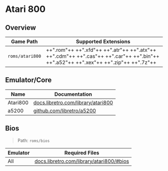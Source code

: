 # Atari 800

## Overview

| Game Path | Supported Extensions |
| --- | --- |
| `roms/atari800` | ++".rom"++ ++".xfd"++ ++".atr"++ ++".atx"++ ++".cdm"++ ++".cas"++ ++".car"++ ++".bin"++ ++".a52"++ ++".xex"++ ++".zip"++ ++".7z"++ |

## Emulator/Core

| Name | Documentation |
| --- | --- |
| Atari800 | [docs.libretro.com/library/atari800](https://docs.libretro.com/library/atari800/) |
| a5200 | [github.com/libretro/a5200](https://github.com/libretro/a5200) |

## Bios

> Path: `roms/bios`

| Emulator | Required Files |
| -- | -- |
| All | [docs.libretro.com/library/atari800/#bios](https://docs.libretro.com/library/atari800/#bios) |